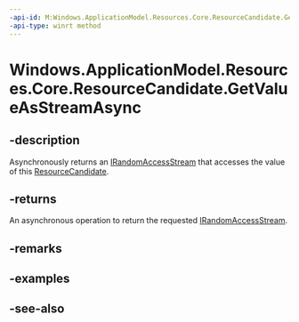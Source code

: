 ```yaml
---
-api-id: M:Windows.ApplicationModel.Resources.Core.ResourceCandidate.GetValueAsStreamAsync
-api-type: winrt method
---
```


<!-- Method syntax
public Windows.Foundation.IAsyncOperation<Windows.Storage.Streams.IRandomAccessStream> GetValueAsStreamAsync()
-->

# Windows.ApplicationModel.Resources.Core.ResourceCandidate.GetValueAsStreamAsync

## -description
Asynchronously returns an [IRandomAccessStream](/previous-versions/hh438400(v=vs.85)) that accesses the value of this [ResourceCandidate](resourcecandidate.md).

## -returns
An asynchronous operation to return the requested [IRandomAccessStream](/previous-versions/hh438400(v=vs.85)).

## -remarks

## -examples

## -see-also
